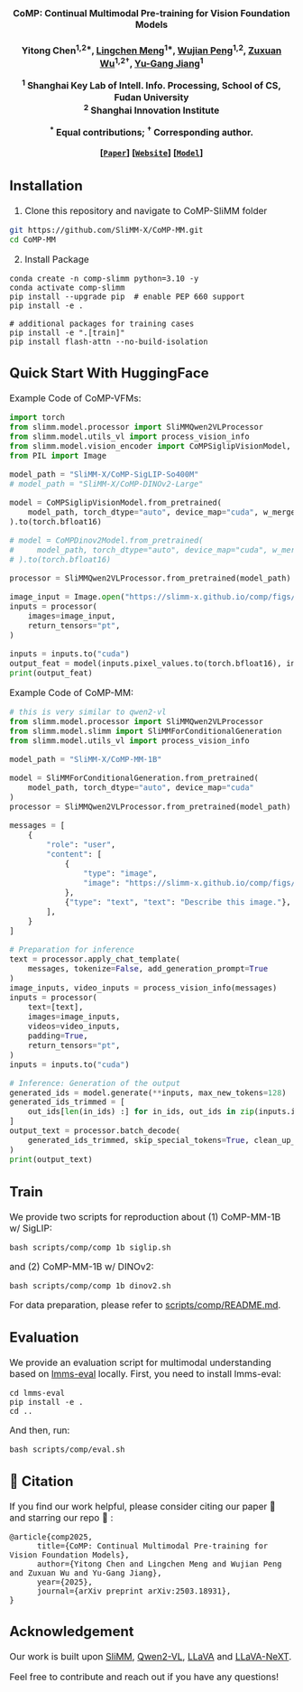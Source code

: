 <div align="center">
<h2><font size=3>CoMP: Continual Multimodal Pre-training for Vision Foundation Models</h2>
<h4>

Yitong Chen<sup>1,2*</sup>, [Lingchen Meng](https://menglcool.github.io/)<sup>1*</sup>, [Wujian Peng](https://scholar.google.com/citations?user=GTuWk9YAAAAJ&hl)<sup>1,2</sup>, [Zuxuan Wu](https://zxwu.azurewebsites.net/)<sup>1,2&dagger;</sup>, [Yu-Gang Jiang](https://scholar.google.com/citations?user=f3_FP8AAAAAJ&hl=en)<sup>1</sup>

<sup>1</sup> Shanghai Key Lab of Intell. Info. Processing, School of CS, Fudan University <br>
<sup>2</sup> Shanghai Innovation Institute

 <sup>*</sup> Equal contributions; <sup>&dagger;</sup> Corresponding author.

[[`Paper`](https://arxiv.org/abs/2503.18931)] 
[[`Website`](https://slimm-x.github.io/comp/)] 
[[`Model`](https://huggingface.co/SliMM-X)] 
</div>

## Installation

1. Clone this repository and navigate to CoMP-SliMM folder
```bash
git https://github.com/SliMM-X/CoMP-MM.git
cd CoMP-MM
```

2. Install Package
```Shell
conda create -n comp-slimm python=3.10 -y
conda activate comp-slimm
pip install --upgrade pip  # enable PEP 660 support
pip install -e .

# additional packages for training cases
pip install -e ".[train]"
pip install flash-attn --no-build-isolation
```

## Quick Start With HuggingFace
Example Code of CoMP-VFMs:
```Python
import torch
from slimm.model.processor import SliMMQwen2VLProcessor
from slimm.model.utils_vl import process_vision_info
from slimm.model.vision_encoder import CoMPSiglipVisionModel, CoMPDinov2Model
from PIL import Image

model_path = "SliMM-X/CoMP-SigLIP-So400M"
# model_path = "SliMM-X/CoMP-DINOv2-Large"

model = CoMPSiglipVisionModel.from_pretrained(
    model_path, torch_dtype="auto", device_map="cuda", w_merger=False
).to(torch.bfloat16)

# model = CoMPDinov2Model.from_pretrained(
#     model_path, torch_dtype="auto", device_map="cuda", w_merger=False
# ).to(torch.bfloat16)

processor = SliMMQwen2VLProcessor.from_pretrained(model_path)

image_input = Image.open("https://slimm-x.github.io/comp/figs/teaser.png")
inputs = processor(
    images=image_input,
    return_tensors="pt",
)

inputs = inputs.to("cuda")
output_feat = model(inputs.pixel_values.to(torch.bfloat16), inputs.image_grid_thw)
print(output_feat)
```
</details>

Example Code of CoMP-MM:
```Python
# this is very similar to qwen2-vl
from slimm.model.processor import SliMMQwen2VLProcessor
from slimm.model.slimm import SliMMForConditionalGeneration
from slimm.model.utils_vl import process_vision_info

model_path = "SliMM-X/CoMP-MM-1B"

model = SliMMForConditionalGeneration.from_pretrained(
    model_path, torch_dtype="auto", device_map="cuda"
)
processor = SliMMQwen2VLProcessor.from_pretrained(model_path)

messages = [
    {
        "role": "user",
        "content": [
            {
                "type": "image",
                "image": "https://slimm-x.github.io/comp/figs/teaser.png",
            },
            {"type": "text", "text": "Describe this image."},
        ],
    }
]

# Preparation for inference
text = processor.apply_chat_template(
    messages, tokenize=False, add_generation_prompt=True
)
image_inputs, video_inputs = process_vision_info(messages)
inputs = processor(
    text=[text],
    images=image_inputs,
    videos=video_inputs,
    padding=True,
    return_tensors="pt",
)
inputs = inputs.to("cuda")

# Inference: Generation of the output
generated_ids = model.generate(**inputs, max_new_tokens=128)
generated_ids_trimmed = [
    out_ids[len(in_ids) :] for in_ids, out_ids in zip(inputs.input_ids, generated_ids)
]
output_text = processor.batch_decode(
    generated_ids_trimmed, skip_special_tokens=True, clean_up_tokenization_spaces=False
)
print(output_text)
```
</details>

## Train
We provide two scripts for reproduction about
(1) CoMP-MM-1B w/ SigLIP:
```Shell
bash scripts/comp/comp_1b_siglip.sh
```
and (2) CoMP-MM-1B w/ DINOv2:
```Shell
bash scripts/comp/comp_1b_dinov2.sh
```
For data preparation, please refer to [scripts/comp/README.md](scripts/comp/README.md).
## Evaluation
We provide an evaluation script for multimodal understanding based on [lmms-eval](https://github.com/EvolvingLMMs-Lab/lmms-eval) locally. First, you need to install lmms-eval:
```Shell
cd lmms-eval
pip install -e .
cd ..
```
And then, run:
```Shell
bash scripts/comp/eval.sh
```
## 🔗 Citation
If you find our work helpful, please consider citing our paper :paperclip: and starring our repo :star2: :

```
@article{comp2025,
      title={CoMP: Continual Multimodal Pre-training for Vision Foundation Models}, 
      author={Yitong Chen and Lingchen Meng and Wujian Peng and Zuxuan Wu and Yu-Gang Jiang},
      year={2025},
      journal={arXiv preprint arXiv:2503.18931}, 
}
```

## Acknowledgement
Our work is built upon [SliMM](https://github.com/MengLcool/SliMM), [Qwen2-VL](https://github.com/QwenLM/Qwen2-VL), [LLaVA](https://github.com/haotian-liu/LLaVA) and [LLaVA-NeXT](https://github.com/LLaVA-VL/LLaVA-NeXT).

Feel free to contribute and reach out if you have any questions!
